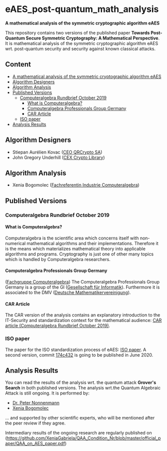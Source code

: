# eAES_post-quantum_math_analysis

**A mathematical analysis of the symmetric cryptographic algorithm eAES**
 
 This repository contains two versions of the published paper **Towards Post-Quantum Secure Symmetric Cryptography: A Mathematical Perspective**.
 It is mathematical analysis of the symmetric cryptographic algorithm eAES wrt. post-quantum security and security against known classical attacks.
 
## Content

- [A mathematical analysis of the symmetric cryptographic algorithm eAES](#a-mathematical-analysis-of-the-symmetric-cryptographic-algorithm-eAES)
- [Algorithm Designers](#algorithm-designers)
- [Algorithm Analysis](#algorithm-analysis)
- [Published Versions](#published-versions)
  - [Computeralgebra Rundbrief October 2019](#computeralgebra-rundbrief-october-2019)
    - [What is Computeralgebra?](#what-is-computeralgebra?)
    - [Computeralgebra Professionals Group Germany](#computeralgebra-professionals-group-germany)
    - [CAR Article](#car-article)
  - [ISO paper](#iso-paper)
- [Analysis Results](#analysis-results)
  


## Algorithm Designers

* Stiepan Aurélien Kovac ([CEO QRCrypto SA](https://qrcrypto.ch/))
* John Gregory Underhill ([CEX Crypto Library](https://github.com/Steppenwolfe65/CEX))


## Algorithm Analysis

* Xenia Bogomolec ([Fachreferentin Industrie Computeralgebra](https://fachgruppe-computeralgebra.de/fachgruppenleitung/))


## Published Versions

### Computeralgebra Rundbrief October 2019

#### What is Computeralgebra?

Computeralgebra is the scientific area which concerns itself with non-numerical mathematical algorithms and their implementations.
Therefore it is the means which materializes mathematical theory into applicable algorithms and programs. 
Cryptography is just one of other many topics which is handled by Computeralgebra researchers.

#### Computeralgebra Professionals Group Germany

([Fachgruppe Computeralgebra](https://fachgruppe-computeralgebra.de/fachgruppe/))
The Computeralgebra Professionals Group Germany is a group of the GI ([Gesellschaft für Informatik](https://gi.de/)). 
Furthermore it is associated to the DMV ([Deutsche Mathematikervereinigung](https://www.mathematik.de/)).

#### CAR Article

The CAR version of the analysis contains an explanatory introduction to the IT-Security and standardization context for the mathematical audience:
[CAR article (Computeralgebra Rundbrief October 2019)](https://fachgruppe-computeralgebra.de/data/CA-Rundbrief/car65-web.pdf).


### ISO paper

The paper for the ISO standardization process of eAES: [ISO paper](https://eprint.iacr.org/2019/1208).
A second version, commit [174c432](https://github.com/XeniaGabriela/eAES_post-quantum_math_analysis/blob/master/ISO_paper/eAes_ISO_paper.pdf) is going to be published in June 2020.

## Analysis Results

You can read the results of the analysis wrt. the quantum attack **Grover's Search** in both published versions.
The analysis wrt.the Quantum Algebraic Attack is still ongoing. It is performed by:

* [Dr. Peter Nonnenmann](https://www.linkedin.com/in/peter-dr-nonnenmann-737857a0/)
* [Xenia Bogomolec](https://www.linkedin.com/in/xenia-bogomolec-532981a6/)

... and supported by other scientific experts, who will be mentioned after the peer review if they agree.

Intermediary results of the ongoing research are regularly published on (https://github.com/XeniaGabriela/QAA_Condition_Nr/blob/master/official_paper/QAA_on_AES_paper.pdf)
